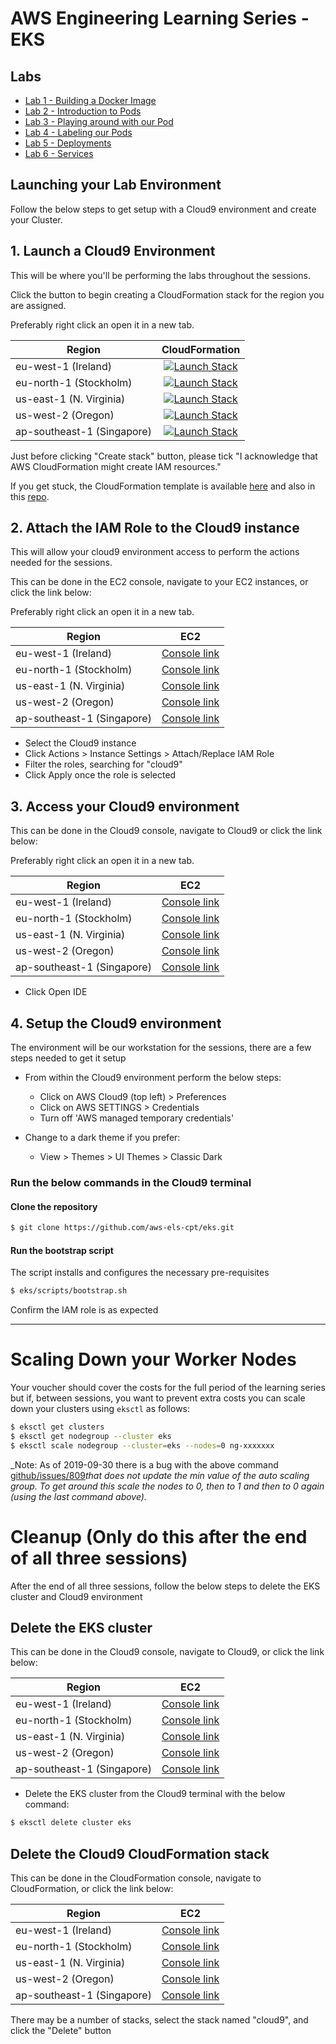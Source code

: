 # AWS Engineering Learning Series - EKS

## Labs

- [Lab 1 - Building a Docker Image](./labs/01-docker)
- [Lab 2 - Introduction to Pods](./labs/02-pods)
- [Lab 3 - Playing around with our Pod](./labs/03-more-pods)
- [Lab 4 - Labeling our Pods](./labs/04-labels)
- [Lab 5 - Deployments](./labs/05-deployments)
- [Lab 6 - Services](./labs/06-services)


## Launching your Lab Environment

Follow the below steps to get setup with a Cloud9 environment and create your Cluster.

## 1. Launch a Cloud9 Environment

This will be where you'll be performing the labs throughout the sessions.

Click the button to begin creating a CloudFormation stack for the region you are assigned.

Preferably right click an open it in a new tab.

| Region          | CloudFormation     |
| --------------- |:------------------:|
| eu-west-1 (Ireland)       | [![Launch Stack](https://s3.amazonaws.com/cloudformation-examples/cloudformation-launch-stack.png)](https://console.aws.amazon.com/cloudformation/home?region=eu-west-1#/stacks/create/review?stackName=cloud9&templateURL=https://eks2019.s3-ap-southeast-2.amazonaws.com/cloud9-template.yml) |
| eu-north-1 (Stockholm)       | [![Launch Stack](https://s3.amazonaws.com/cloudformation-examples/cloudformation-launch-stack.png)](https://console.aws.amazon.com/cloudformation/home?region=eu-north-1#/stacks/create/review?stackName=cloud9&templateURL=https://eks2019.s3-ap-southeast-2.amazonaws.com/cloud9-template.yml) |
| us-east-1 (N. Virginia)       | [![Launch Stack](https://s3.amazonaws.com/cloudformation-examples/cloudformation-launch-stack.png)](https://console.aws.amazon.com/cloudformation/home?region=us-east-1#/stacks/create/review?stackName=cloud9&templateURL=https://eks2019.s3-ap-southeast-2.amazonaws.com/cloud9-template.yml) |
| us-west-2 (Oregon)       | [![Launch Stack](https://s3.amazonaws.com/cloudformation-examples/cloudformation-launch-stack.png)](https://console.aws.amazon.com/cloudformation/home?region=us-west-2#/stacks/create/review?stackName=cloud9&templateURL=https://eks2019.s3-ap-southeast-2.amazonaws.com/cloud9-template.yml) |
| ap-southeast-1 (Singapore)  | [![Launch Stack](https://s3.amazonaws.com/cloudformation-examples/cloudformation-launch-stack.png)](https://console.aws.amazon.com/cloudformation/home?region=ap-southeast-1#/stacks/create/review?stackName=cloud9&templateURL=https://eks2019.s3-ap-southeast-2.amazonaws.com/cloud9-template.yml) |

Just before clicking "Create stack" button, please tick "I acknowledge that AWS CloudFormation might create IAM resources."

If you get stuck, the CloudFormation template is available [here](https://eks2019.s3-ap-southeast-2.amazonaws.com/cloud9-template.yml) and also in this [repo](./cloudformation/cloud9-template.yaml).

## 2. Attach the IAM Role to the Cloud9 instance

This will allow your cloud9 environment access to perform the actions needed for the sessions.

This can be done in the EC2 console, navigate to your EC2 instances, or click the link below:

Preferably right click an open it in a new tab.

| Region          | EC2     |
| --------------- |:------------------:|
| eu-west-1 (Ireland)       | [Console link](https://eu-west-1.console.aws.amazon.com/ec2/v2/home?region=eu-west-1#Instances:tag:Name=cloud9;sort=instanceState) |
| eu-north-1 (Stockholm)       | [Console link](https://eu-north-1.console.aws.amazon.com/ec2/v2/home?region=eu-north-1#Instances:tag:Name=cloud9;sort=instanceState) |
| us-east-1 (N. Virginia)      | [Console link](https://us-east-1.console.aws.amazon.com/ec2/v2/home?region=us-east-1#Instances:tag:Name=cloud9;sort=instanceState) |
| us-west-2 (Oregon)       | [Console link](https://us-west-2.console.aws.amazon.com/ec2/v2/home?region=us-west-2#Instances:tag:Name=cloud9;sort=instanceState) |
| ap-southeast-1 (Singapore)  | [Console link](https://ap-southeast-1.console.aws.amazon.com/ec2/v2/home?region=ap-southeast-1#Instances:tag:Name=cloud9;sort=instanceState) |

 * Select the Cloud9 instance
 * Click Actions > Instance Settings > Attach/Replace IAM Role
 * Filter the roles, searching for "cloud9"
 * Click Apply once the role is selected

## 3. Access your Cloud9 environment

This can be done in the Cloud9 console, navigate to Cloud9 or click the link below:

Preferably right click an open it in a new tab.


| Region          | EC2     |
| --------------- |:------------------:|
| eu-west-1 (Ireland)       | [Console link](https://eu-west-1.console.aws.amazon.com/cloud9/home?region=eu-west-1) |
| eu-north-1 (Stockholm)       | [Console link](https://eu-north-1.console.aws.amazon.com/cloud9/home?region=eu-north-1) |
| us-east-1 (N. Virginia)      | [Console link](https://us-east-1.console.aws.amazon.com/cloud9/home?region=us-east-1) |
| us-west-2 (Oregon)        | [Console link](https://us-west-2.console.aws.amazon.com/cloud9/home?region=us-west-2) |
| ap-southeast-1 (Singapore)  | [Console link](https://ap-southeast-1.console.aws.amazon.com/cloud9/home?region=ap-southeast-1) |

 * Click Open IDE

## 4. Setup the Cloud9 environment

The environment will be our workstation for the sessions, there are a few steps needed to get it setup

* From within the Cloud9 environment perform the below steps:

  * Click on AWS Cloud9 (top left) > Preferences
  * Click on AWS SETTINGS > Credentials
  * Turn off 'AWS managed temporary credentials'

* Change to a dark theme if you prefer:

  * View > Themes > UI Themes > Classic Dark

### Run the below commands in the Cloud9 terminal

#### Clone the repository

```bash
$ git clone https://github.com/aws-els-cpt/eks.git
```

#### Run the bootstrap script

The script installs and configures the necessary pre-requisites

```bash
$ eks/scripts/bootstrap.sh
```

Confirm the IAM role is as expected

---

# Scaling Down your Worker Nodes

Your voucher should cover the costs for the full period of the learning series but if, between sessions, you want to
prevent extra costs you can scale down your clusters using `eksctl` as follows:

```bash
$ eksctl get clusters
$ eksctl get nodegroup --cluster eks
$ eksctl scale nodegroup --cluster=eks --nodes=0 ng-xxxxxxx
```

_Note: As of 2019-09-30 there is a bug with the above command [github/issues/809](https://github.com/weaveworks/eksctl/issues/809)_that does not update the min value of the auto scaling group. To get around this scale the nodes to 0, then to 1 and then to 0 again (using the last command above)._

# Cleanup (Only do this after the end of all three sessions)

After the end of all three sessions, follow the below steps to delete the EKS cluster and Cloud9 environment

## Delete the EKS cluster

This can be done in the Cloud9 console, navigate to Cloud9, or click the link below:

| Region          | EC2     |
| --------------- |:------------------:|
| eu-west-1 (Ireland)       | [Console link](https://eu-west-1.console.aws.amazon.com/cloud9/home?region=eu-west-1) |
| eu-north-1 (Stockholm)       | [Console link](https://eu-north-1.console.aws.amazon.com/cloud9/home?region=eu-north-1) |
| us-east-1 (N. Virginia)      | [Console link](https://us-east-1.console.aws.amazon.com/cloud9/home?region=us-east-1) |
| us-west-2 (Oregon)       | [Console link](https://us-west-2.console.aws.amazon.com/cloud9/home?region=us-west-2) |
| ap-southeast-1 (Singapore)  | [Console link](https://ap-southeast-1.console.aws.amazon.com/cloud9/home?region=ap-southeast-1) |

* Delete the EKS cluster from the Cloud9 terminal with the below command:

```bash
$ eksctl delete cluster eks
```

## Delete the Cloud9 CloudFormation stack

This can be done in the CloudFormation console, navigate to CloudFormation, or click the link below:

| Region          | EC2     |
| --------------- |:------------------:|
| eu-west-1 (Ireland)       | [Console link](https://eu-west-1.console.aws.amazon.com/cloudformation/home?region=eu-west-1) |
| eu-north-1 (Stockholm)       | [Console link](https://eu-west-1.console.aws.amazon.com/cloudformation/home?region=eu-north-1) |
| us-east-1 (N. Virginia)      | [Console link](https://us-east-1.console.aws.amazon.com/cloudformation/home?region=us-east-1) |
| us-west-2 (Oregon)       | [Console link](https://us-west-2.console.aws.amazon.com/cloudformation/home?region=us-west-2) |
| ap-southeast-1 (Singapore)  | [Console link](https://ap-southeast-1.console.aws.amazon.com/cloudformation/home?region=ap-southeast-1) |

There may be a number of stacks, select the stack named "cloud9", and click the "Delete" button
